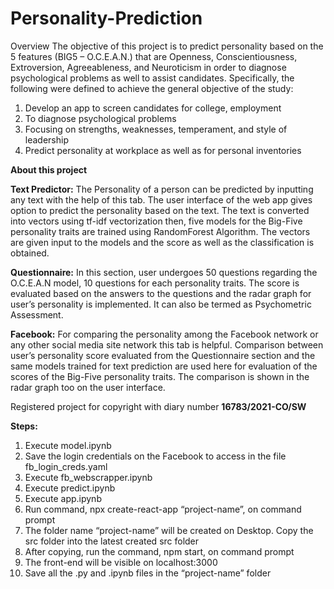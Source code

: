 # Personality-Prediction
Overview
The objective of this project is to predict personality based on the 5 features (BIG5 – O.C.E.A.N.) that are Openness, Conscientiousness, Extroversion, Agreeableness, and Neuroticism in order to diagnose psychological problems as well to assist candidates. Specifically, the following were defined to achieve the general objective of the study:

1. Develop an app to screen candidates for college, employment
2. To diagnose psychological problems
3. Focusing on strengths, weaknesses, temperament, and style of leadership
4. Predict personality at workplace as well as for personal inventories

**About this project**

**Text Predictor:** The Personality of a person can be predicted by inputting any text with the help of this tab. The user interface of the web app gives option to predict the personality based on the text. The text is converted into vectors using tf-idf vectorization then, five models for the Big-Five personality traits are trained using RandomForest Algorithm. The vectors are given input to the models and the score as well as the classification is obtained.

**Questionnaire:** In this section, user undergoes 50 questions regarding the O.C.E.A.N model, 10 questions for each personality traits. The score is evaluated based on the answers to the questions and the radar graph for user’s personality is implemented. It can also be termed as Psychometric Assessment.

**Facebook:** For comparing the personality among the Facebook network or any other social media site network this tab is helpful. Comparison between user’s personality score evaluated from the Questionnaire section and the same models trained for text prediction are used here for evaluation of the scores of the Big-Five personality traits. The comparison is shown in the radar graph too on the user interface.

Registered project for copyright with diary number **16783/2021-CO/SW**

**Steps:**

1. Execute model.ipynb
2. Save the login credentials on the Facebook to access in the file fb_login_creds.yaml
3. Execute fb_webscrapper.ipynb
4. Execute predict.ipynb
5. Execute app.ipynb
6. Run command, npx create-react-app “project-name”, on command prompt
7. The folder name “project-name” will be created on Desktop. Copy the src folder into the latest created src folder
8. After copying, run the command, npm start, on command prompt
9. The front-end will be visible on localhost:3000
10. Save all the .py and .ipynb files in the “project-name” folder
